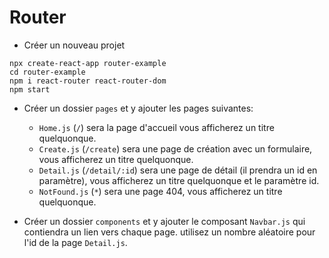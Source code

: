 # Router

- Créer un nouveau projet
```
npx create-react-app router-example
cd router-example
npm i react-router react-router-dom
npm start
```

- Créer un dossier `pages` et y ajouter les pages suivantes:
  - `Home.js` (`/`) sera la page d'accueil vous afficherez un titre quelquonque. 
  - `Create.js` (`/create`) sera une page de création avec un formulaire, vous afficherez un titre quelquonque.
  - `Detail.js` (`/detail/:id`) sera une page de détail (il prendra un id en paramètre), vous afficherez un titre quelquonque et le paramètre id.
  - `NotFound.js` (`*`) sera une page 404, vous afficherez un titre quelquonque.

- Créer un dossier `components` et y ajouter le composant `Navbar.js` qui contiendra un lien vers chaque page. utilisez un nombre aléatoire pour l'id de la page `Detail.js`.
